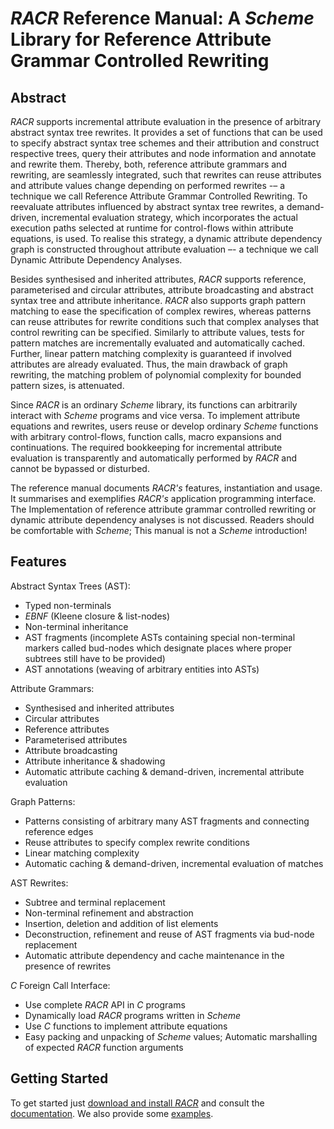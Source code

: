 # _RACR_ Reference Manual: A _Scheme_ Library for Reference Attribute Grammar Controlled Rewriting

## Abstract

_RACR_ supports incremental attribute evaluation in the presence of arbitrary abstract syntax tree rewrites. It provides a set of functions that can be used to specify abstract syntax tree schemes and their attribution and construct respective trees, query their attributes and node information and annotate and rewrite them. Thereby, both, reference attribute grammars and rewriting, are seamlessly integrated, such that rewrites can reuse attributes and attribute values change depending on performed rewrites -– a technique we call Reference Attribute Grammar Controlled Rewriting. To reevaluate attributes influenced by abstract syntax tree rewrites, a demand-driven, incremental evaluation strategy, which incorporates the actual execution paths selected at runtime for control-flows within attribute equations, is used. To realise this strategy, a dynamic attribute dependency graph is constructed throughout attribute evaluation –- a technique we call Dynamic Attribute Dependency Analyses.

Besides synthesised and inherited attributes, _RACR_ supports reference, parameterised and circular attributes, attribute broadcasting and abstract syntax tree and attribute inheritance. _RACR_ also supports graph pattern matching to ease the specification of complex rewires, whereas patterns can reuse attributes for rewrite conditions such that complex analyses that control rewriting can be specified. Similarly to attribute values, tests for pattern matches are incrementally evaluated and automatically cached. Further, linear pattern matching complexity is guaranteed if involved attributes are already evaluated. Thus, the main drawback of graph rewriting, the matching problem of polynomial complexity for bounded pattern sizes, is attenuated.

Since _RACR_ is an ordinary _Scheme_ library, its functions can arbitrarily interact with _Scheme_ programs and vice versa. To implement attribute equations and rewrites, users reuse or develop ordinary _Scheme_ functions with arbitrary control-flows, function calls, macro expansions and continuations. The required bookkeeping for incremental attribute evaluation is transparently and automatically performed by _RACR_ and cannot be bypassed or disturbed.

The reference manual documents _RACR's_ features, instantiation and usage. It summarises and exemplifies _RACR's_
application programming interface. The Implementation of reference attribute grammar controlled rewriting or dynamic attribute dependency analyses is not discussed. Readers should be comfortable with _Scheme_; This manual is not a _Scheme_ introduction!

## Features

Abstract Syntax Trees (AST):
  * Typed non-terminals
  * _EBNF_ (Kleene closure & list-nodes)
  * Non-terminal inheritance
  * AST fragments (incomplete ASTs containing special non-terminal markers called bud-nodes which designate places where proper subtrees still have to be provided)
  * AST annotations (weaving of arbitrary entities into ASTs)

Attribute Grammars:
  * Synthesised and inherited attributes
  * Circular attributes
  * Reference attributes
  * Parameterised attributes
  * Attribute broadcasting
  * Attribute inheritance & shadowing
  * Automatic attribute caching & demand-driven, incremental attribute evaluation

Graph Patterns:
  * Patterns consisting of arbitrary many AST fragments and connecting reference edges
  * Reuse attributes to specify complex rewrite conditions
  * Linear matching complexity
  * Automatic caching & demand-driven, incremental evaluation of matches

AST Rewrites:
  * Subtree and terminal replacement
  * Non-terminal refinement and abstraction
  * Insertion, deletion and addition of list elements
  * Deconstruction, refinement and reuse of AST fragments via bud-node replacement
  * Automatic attribute dependency and cache maintenance in the presence of rewrites

_C_ Foreign Call Interface:
  * Use complete _RACR_ API in _C_ programs
  * Dynamically load _RACR_ programs written in _Scheme_
  * Use _C_ functions to implement attribute equations
  * Easy packing and unpacking of _Scheme_ values; Automatic marshalling of expected _RACR_ function arguments

## Getting Started

To get started just [download and install _RACR_](requirements-and-installation.md) and consult the [documentation](contents.md). We also provide some [examples](../examples/examples-overview.md).
